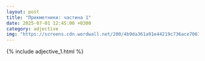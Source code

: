 ```yaml
---
layout: post
title: "Прикметники: частина 1"
date: 2025-07-01 12:45:00 +0300
category: adjective
img: "https://screens.cdn.wordwall.net/200/4b9da361a91e44219c736ace70673316_0"
---
```


{% include adjective_1.html %}
